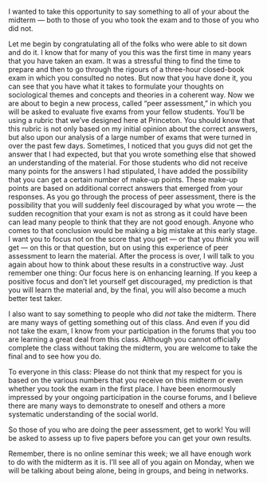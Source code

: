 I wanted to take this opportunity
to say something to all of your about the midterm —
both to those of you who took the exam
and to those of you who did not.

Let me begin by congratulating
all of the folks who were able to sit down and do it.
I know that for many of you
this was the first time in many years that you have taken an exam.
It was a stressful thing to find the time to prepare
and then to go through the rigours of a three-hour closed-book exam
in which you consulted no notes.
But now that you have done it,
you can see that you have what it takes to formulate your thoughts
on sociological themes and concepts and theories in a coherent way.
Now we are about to begin a new process, called “peer assessment,”
in which you will be asked to evaluate five exams from your fellow students.
You’ll be using a rubric that we’ve designed here at Princeton.
You should know that this rubric
is not only based on my initial opinion about the correct answers,
but also upon our analysis of a large number of exams
that were turned in over the past few days.
Sometimes, I noticed that you guys did not get the answer that I had expected,
but that you wrote something else that showed an understanding of the material.
For those students who did not receive many points
for the answers I had stipulated,
I have added the possibility
that you can get a certain number of make-up points.
These make-up points are based on additional correct answers
that emerged from your responses.
As you go through the process of peer assessment,
there is the possibility
that you will suddenly feel discouraged by what you wrote —
the sudden recognition that your exam is not as strong as it could have been
can lead many people to think that they are not good enough.
Anyone who comes to that conclusion
would be making a big mistake at this early stage.
I want you to focus not on the score that you get — 
or that you *think* you will get — on this or that question,
but on using this experience of peer assessment to learn the material.
After the process is over,
I will talk to you again
about how to think about these results in a constructive way.
Just remember one thing:
Our focus here is on enhancing learning.
If you keep a positive focus and don’t let yourself get discouraged,
my prediction is that you will learn the material
and, by the final, you will also become a much better test taker.

I also want to say something to people who did *not* take the midterm.
There are many ways of getting something out of this class.
And even if you did not take the exam,
I know from your participation in the forums
that you too are learning a great deal from this class.
Although you cannot officially complete the class without taking the midterm,
you are welcome to take the final and to see how you do.

To everyone in this class:
Please do not think that my respect for you
is based on the various numbers that you receive on this midterm
or even whether you took the exam in the first place.
I have been enormously impressed
by your ongoing participation in the course forums,
and I believe there are many ways to demonstrate to oneself and others
a more systematic understanding of the social world.

So those of you who are doing the peer assessment, get to work!
You will be asked to assess up to five papers
before you can get your own results.

Remember, there is no online seminar this week;
we all have enough work to do with the midterm as it is.
I’ll see all of you again on Monday,
when we will be talking about being alone,
being in groups,
and being in networks.
